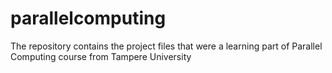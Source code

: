 # parallelcomputing
The repository contains the project files that were a learning part of Parallel Computing course from Tampere University 
